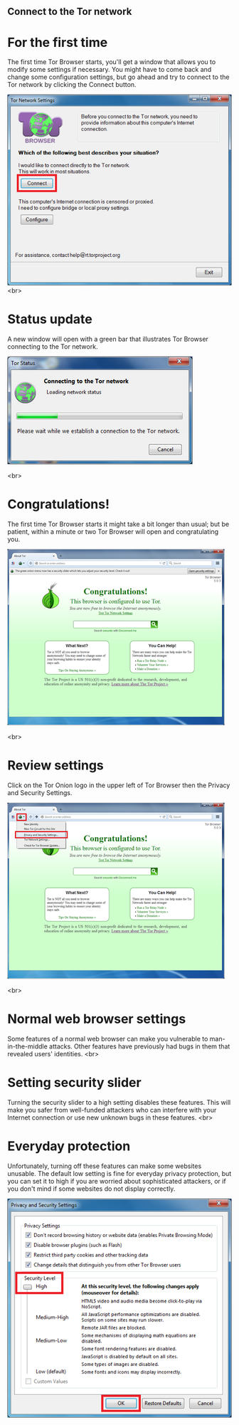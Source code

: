 
## Connect to the Tor network

# For the first time
The first time Tor Browser starts, you&#39;ll get a window that allows you to modify some settings if necessary. You might have to come back and change some configuration settings, but go ahead and try to connect to the Tor network by clicking the Connect button.

![](009e.png)
&lt;br&gt;
# Status update
A new window will open with a green bar that illustrates Tor Browser connecting to the Tor network.

![](010.png)

&lt;br&gt;
# Congratulations!
The first time Tor Browser starts it might take a bit longer than usual; but be patient, within a minute or two Tor Browser will open and congratulating you.

![](12.png)

&lt;br&gt;
# Review settings
Click on the Tor Onion logo in the upper left of Tor Browser then the Privacy and Security Settings.

![](12e.png)

&lt;br&gt;
# Normal web browser settings
Some features of a normal web browser can make you vulnerable to man-in-the-middle attacks. Other features have previously had bugs in them that revealed users&#39; identities.
&lt;br&gt;
# Setting security slider
Turning the security slider to a high setting disables these features. This will make you safer from well-funded attackers who can interfere with your Internet connection or use new unknown bugs in these features.
&lt;br&gt;
# Everyday protection
Unfortunately, turning off these features can make some websites unusable. The default low setting is fine for everyday privacy protection, but you can set it to high if you are worried about sophisticated attackers, or if you don&#39;t mind if some websites do not display correctly.

![](013e.png)
